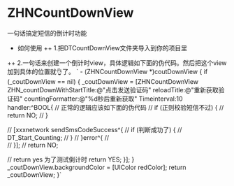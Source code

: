 # ZHNCountDownView
一句话搞定短信的倒计时功能

+ 如何使用
++ 1.把DTCountDownView文件夹导入到你的项目里

++ 2.一句话来创建一个倒计时view，具体逻辑如下面的伪代码。然后把这个view加到具体的位置就👌了。
` - (ZHNCountDownView *)coutDownView {
    if (_coutDownView == nil) {
        _coutDownView = [ZHNCountDownView ZHN_countDownWithStartTitle:@"点击发送验证码" reloadTitle:@"重新获取验证码" countingFormatter:@"%d秒后重新获取" Timeinterval:10 handler:^BOOL{
//            正常的逻辑应该如下面的伪代码
//            if (正则校验短信不过) {
//                return NO;
//            }
            
//            [xxxnetwork sendSmsCodeSuccess^{
//                if (判断成功了) {
//                    DT_Start_Counting;
//                }
//            }error^{
//            
//            }];
//            return NO;
                  
//            return yes 为了测试倒计时
            return YES;
        }];
    }
    _coutDownView.backgroundColor = [UIColor redColor];
    return _coutDownView;
}`
